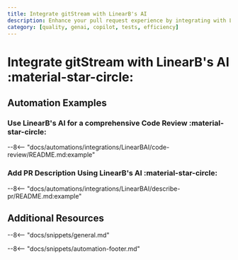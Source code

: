 ```yaml
---
title: Integrate gitStream with LinearB's AI
description: Enhance your pull request experience by integrating with LinearB's AI services
category: [quality, genai, copilot, tests, efficiency]
---
```

# Integrate gitStream with LinearB's AI :material-star-circle:

<!-- --8<-- [start:examples]-->

## Automation Examples

### Use LinearB's AI for a comprehensive Code Review :material-star-circle:

--8<-- "docs/automations/integrations/LinearBAI/code-review/README.md:example"

### Add PR Description Using LinearB's AI :material-star-circle:

--8<-- "docs/automations/integrations/LinearBAI/describe-pr/README.md:example"

## Additional Resources

--8<-- "docs/snippets/general.md"

--8<-- "docs/snippets/automation-footer.md"
